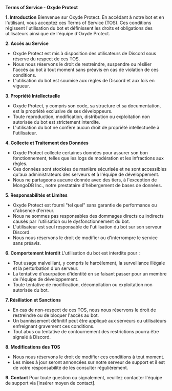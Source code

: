 **Terms of Service - Oxyde Protect**

**1. Introduction**
Bienvenue sur Oxyde Protect. En accédant à notre bot et en l'utilisant, vous acceptez ces Terms of Service (TOS). Ces conditions régissent l'utilisation du bot et définissent les droits et obligations des utilisateurs ainsi que de l'équipe d'Oxyde Protect.

**2. Accès au Service**
- Oxyde Protect est mis à disposition des utilisateurs de Discord sous réserve du respect de ces TOS.
- Nous nous réservons le droit de restreindre, suspendre ou résilier l'accès au bot à tout moment sans préavis en cas de violation de ces conditions.
- L'utilisation du bot est soumise aux règles de Discord et aux lois en vigueur.

**3. Propriété Intellectuelle**
- Oxyde Protect, y compris son code, sa structure et sa documentation, est la propriété exclusive de ses développeurs.
- Toute reproduction, modification, distribution ou exploitation non autorisée du bot est strictement interdite.
- L'utilisation du bot ne confère aucun droit de propriété intellectuelle à l'utilisateur.

**4. Collecte et Traitement des Données**
- Oxyde Protect collecte certaines données pour assurer son bon fonctionnement, telles que les logs de modération et les infractions aux règles.
- Ces données sont stockées de manière sécurisée et ne sont accessibles qu'aux administrateurs des serveurs et à l'équipe de développement.
- Nous ne partageons aucune donnée avec des tiers, à l'exception de MongoDB Inc., notre prestataire d'hébergement de bases de données.

**5. Responsabilités et Limites**
- Oxyde Protect est fourni "tel quel" sans garantie de performance ou d'absence d'erreur.
- Nous ne sommes pas responsables des dommages directs ou indirects causés par l'utilisation ou le dysfonctionnement du bot.
- L'utilisateur est seul responsable de l'utilisation du bot sur son serveur Discord.
- Nous nous réservons le droit de modifier ou d'interrompre le service sans préavis.

**6. Comportement Interdit**
L'utilisation du bot est interdite pour :
- Tout usage malveillant, y compris le harcèlement, la surveillance illégale et la perturbation d'un serveur.
- La tentative d'usurpation d'identité en se faisant passer pour un membre de l'équipe de développement.
- Toute tentative de modification, décompilation ou exploitation non autorisée du bot.

**7. Résiliation et Sanctions**
- En cas de non-respect de ces TOS, nous nous réservons le droit de restreindre ou de bloquer l'accès au bot.
- Un bannissement définitif peut être appliqué aux serveurs ou utilisateurs enfreignant gravement ces conditions.
- Tout abus ou tentative de contournement des restrictions pourra être signalé à Discord.

**8. Modifications des TOS**
- Nous nous réservons le droit de modifier ces conditions à tout moment.
- Les mises à jour seront annoncées sur notre serveur de support et il est de votre responsabilité de les consulter régulièrement.

**9. Contact**
Pour toute question ou signalement, veuillez contacter l'équipe de support via [insérer moyen de contact].

